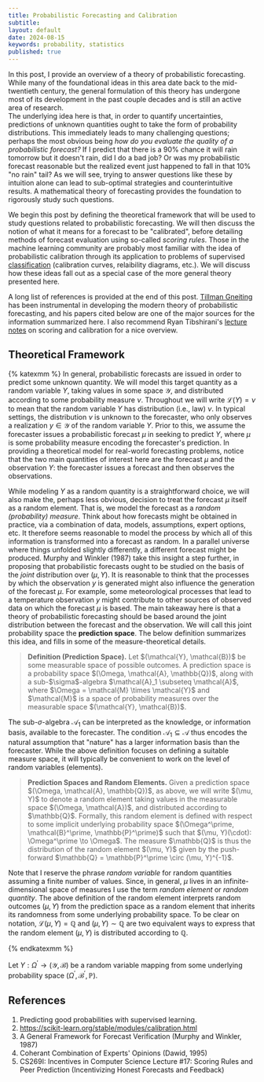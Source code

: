 ```yaml
---
title: Probabilistic Forecasting and Calibration
subtitle:
layout: default
date: 2024-08-15
keywords: probability, statistics
published: true
---
```


In this post, I provide an overview of a theory of probabilistic forecasting.
While many of the foundational ideas in this area date back to the mid-twentieth
century, the general formulation of this theory has undergone most of its
development in the past couple decades and is still an active area of research.  
The underlying idea here is that, in order to quantify uncertainties,
predictions of unknown quantities ought to take the form of probability
distributions. This immediately leads to many challenging questions; perhaps
the most obvious being *how do you evaluate the quality of a probabilistic forecast?*
If I predict that there is a 90% chance it will rain tomorrow but it doesn't rain,
did I do a bad job? Or was my probabilistic forecast reasonable but the
realized event just happened to fall in that 10% "no rain" tail? As we will see,
trying to answer questions like these by intuition alone can lead to sub-optimal
strategies and counterintuitive results. A mathematical theory of forecasting
provides the foundation to rigorously study such questions.

We begin this post by defining the theoretical framework that will be used to
study questions related to probabilistic forecasting. We will then discuss the
notion of what it means for a forecast to be "calibrated", before detailing
methods of forecast evaluation using so-called *scoring rules*. Those in the
machine learning community are probably most familiar with the idea of
probabilistic calibration through its application to problems of supervised
[classification](https://scikit-learn.org/stable/modules/calibration.html)
(calibration curves, relaibility diagrams, etc.). We will discuss how these
ideas fall out as a special case of the more general theory presented here.

A long list of references is provided at the end of this post.
[Tillman Gneiting](https://www.h-its.org/people/prof-dr-tilmann-gneiting/)
has been instrumental in developing the modern theory of probabilistic
forecasting, and his papers cited below are one of the major sources for
the information summarized here. I also recommend
Ryan Tibshirani's [lecture notes](https://www.stat.berkeley.edu/~ryantibs/statlearn-s23/)
on scoring and calibration for a nice overview.

## Theoretical Framework
{% katexmm %}
In general, probabilistic forecasts are issued in order to predict some
unknown quantity. We will model this target quantity as a random variable
$Y$, taking values in some space $\mathcal{Y}$, and distributed according to
some probability measure $\nu$. Throughout we will write
$\mathcal{L}(Y) = \nu$ to mean that the random variable $Y$ has distribution
(i.e., law) $\nu$. In typical settings, the distribution $\nu$ is unknown to
the forecaster, who only observes a realization $y \in \mathcal{Y}$ of the
random variable $Y$. Prior to this, we assume the forecaster issues a
probabilistic forecast $\mu$ in seeking to predict $Y$, where $\mu$ is some
probability measure encoding the forecaster's prediction. In providing a
theoretical model for real-world forecasting problems, notice that the two
main quantities of interest here are the forecast $\mu$ and the observation
$Y$: the forecaster issues a forecast and then observes the observations.

While modeling $Y$ as a random quantity is a straightforward choice, we will
also make the, perhaps less obvious, decision to treat the forecast $\mu$
itself as a random element. That is, we model the forecast as a
*random (probability) measure*. Think about how forecasts might be obtained
in practice, via a combination of data, models, assumptions, expert options, etc.
It therefore seems reasonable to model the process by which all of this
information is transformed into a forecast as random. In a parallel universe
where things unfolded slightly differently, a different forecast might be
produced. Murphy and Winkler (1987) take this insight a step further, in proposing
that probabilistic forecasts ought to be studied on the basis of the *joint*
distribution over $(\mu, Y)$. It is reasonable to think that the processes by
which the observation $y$ is generated might also influence the generation of
the forecast $\mu$. For example, some meteorological processes that lead to
a temperature observation $y$ might contribute to other sources of observed
data on which the forecast $\mu$ is based. The main takeaway here is
that a theory of probabilistic forecasting should be based around the joint
distribution between the forecast and the observation. We will call this joint
probability space the **prediction space**. The below definition
summarizes this idea, and fills in some of the measure-theoretical details.

<blockquote>
  <p><strong>Definition (Prediction Space).</strong>
  Let $(\mathcal{Y}, \mathcal{B})$ be some measurable space of possible outcomes.    
  A prediction space is a probability space $(\Omega, \mathcal{A}, \mathbb{Q})$,
  along with a sub-$\sigma$-algebra $\mathcal{A}_1 \subseteq \mathcal{A}$,
  where $\Omega = \mathcal{M} \times \mathcal{Y}$ and $\mathcal{M}$ is a space
  of probability measures over the measurable space $(\mathcal{Y}, \mathcal{B})$.
  </p>
</blockquote>

The sub-$\sigma$-algebra $\mathcal{A}_1$ can be interpreted as the knowledge,
or information basis, available to the forecaster. The condition
$\mathcal{A}_1 \subseteq \mathcal{A}$ thus encodes the natural assumption that
"nature" has a larger information basis than the forecaster. While the above
definition focuses on defining a suitable measure space, it will typically be
convenient to work on the level of random variables (elements).

<blockquote>
  <p><strong>Prediction Spaces and Random Elements.</strong>
  Given a prediction space $(\Omega, \mathcal{A}, \mathbb{Q})$, as above, we
  will write $(\mu, Y)$ to denote a random element taking values in the
  measurable space $(\Omega, \mathcal{A})$, and distributed according to
  $\mathbb{Q}$. Formally, this random element is defined with respect to
  some implicit underlying probability space
  $(\Omega^\prime, \mathcal{B}^\prime, \mathbb{P}^\prime)$ such that
  $(\mu, Y)(\cdot): \Omega^\prime \to \Omega$. The measure $\mathbb{Q}$ is
  thus the distribution of the random element $(\mu, Y)$ given by the
  push-forward $\mathbb{Q} = \mathbb{P}^\prime \circ (\mu, Y)^{-1}$.
  </p>
</blockquote>

Note that I reserve the phrase *random variable* for random quantities assuming
a finite number of values. Since, in general, $\mu$ lives in an infinite-dimensional
space of measures I use the term *random element* or *random quantity*.
The above definition of the random element interprets random outcomes
$(\mu, Y)$ from the prediction space as a random element that inherits its
randomness from some underlying probability space. To be clear on notation,
$\mathcal{L}(\mu, Y) = \mathbb{Q}$ and $(\mu, Y) \sim \mathbb{Q}$ are two
equivalent ways to express that the random element $(\mu, Y)$ is distributed
according to $\mathbb{Q}$. 


{% endkatexmm %}


Let $Y: \Omega^\prime \to (\mathcal{Y}, \mathcal{B})$ be a random variable
mapping from some underlying probability space
$(\Omega^\prime, \mathcal{B}^\prime, \mathbb{P})$.






## References
1. Predicting good probabilities with supervised learning.
2. https://scikit-learn.org/stable/modules/calibration.html
3. A General Framework for Forecast Verification (Murphy and Winkler, 1987)
4. Coherant Combination of Experts' Opinions (Dawid, 1995)
5. CS269I: Incentives in Computer Science Lecture #17: Scoring Rules and Peer Prediction (Incentivizing Honest Forecasts and Feedback)
